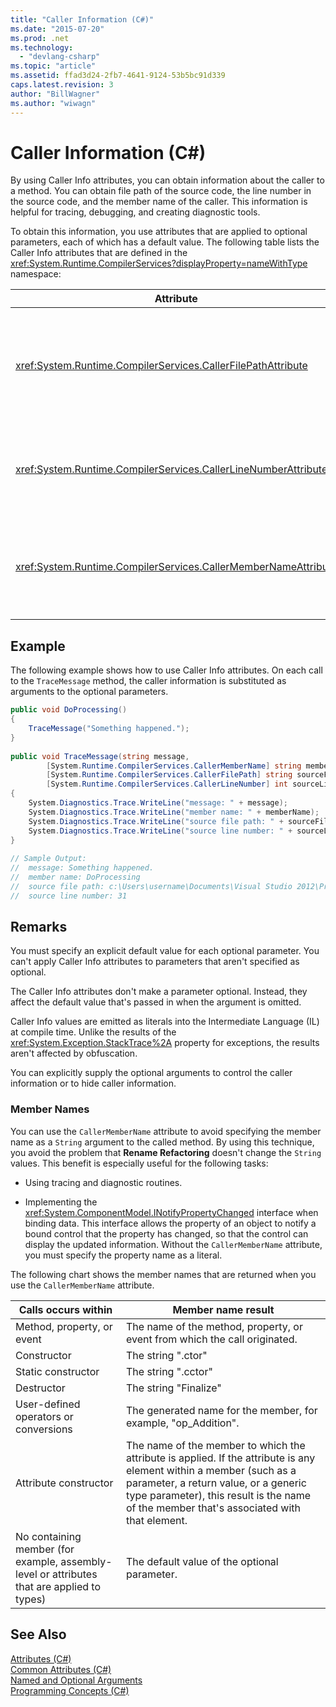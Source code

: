 ```yaml
---
title: "Caller Information (C#)"
ms.date: "2015-07-20"
ms.prod: .net
ms.technology: 
  - "devlang-csharp"
ms.topic: "article"
ms.assetid: ffad3d24-2fb7-4641-9124-53b5bc91d339
caps.latest.revision: 3
author: "BillWagner"
ms.author: "wiwagn"
---
```

# Caller Information (C#)
By using Caller Info attributes, you can obtain information about the caller to a method. You can obtain file path of the source code, the line number in the source code, and the member name of the caller. This information is helpful for tracing, debugging, and creating diagnostic tools.  
  
 To obtain this information, you use attributes that are applied to optional parameters, each of which has a default value. The following table lists the Caller Info attributes that are defined in the <xref:System.Runtime.CompilerServices?displayProperty=nameWithType> namespace:  
  
|Attribute|Description|Type|  
|---|---|---|  
|<xref:System.Runtime.CompilerServices.CallerFilePathAttribute>|Full path of the source file that contains the caller. This is the file path at compile time.|`String`|  
|<xref:System.Runtime.CompilerServices.CallerLineNumberAttribute>|Line number in the source file at which the method is called.|`Integer`|  
|<xref:System.Runtime.CompilerServices.CallerMemberNameAttribute>|Method or property name of the caller. See [Member Names](#MEMBERNAMES) later in this topic.|`String`|  
  
## Example  
 The following example shows how to use Caller Info attributes. On each call to the `TraceMessage` method, the caller information is substituted as arguments to the optional parameters.  
  
```csharp  
public void DoProcessing()  
{  
    TraceMessage("Something happened.");  
}  
  
public void TraceMessage(string message,  
        [System.Runtime.CompilerServices.CallerMemberName] string memberName = "",  
        [System.Runtime.CompilerServices.CallerFilePath] string sourceFilePath = "",  
        [System.Runtime.CompilerServices.CallerLineNumber] int sourceLineNumber = 0)  
{  
    System.Diagnostics.Trace.WriteLine("message: " + message);  
    System.Diagnostics.Trace.WriteLine("member name: " + memberName);  
    System.Diagnostics.Trace.WriteLine("source file path: " + sourceFilePath);  
    System.Diagnostics.Trace.WriteLine("source line number: " + sourceLineNumber);  
}  
  
// Sample Output:  
//  message: Something happened.  
//  member name: DoProcessing  
//  source file path: c:\Users\username\Documents\Visual Studio 2012\Projects\CallerInfoCS\CallerInfoCS\Form1.cs  
//  source line number: 31  
```  
  
## Remarks  
 You must specify an explicit default value for each optional parameter. You can't apply Caller Info attributes to parameters that aren't specified as optional.  
  
 The Caller Info attributes don't make a parameter optional. Instead, they affect the default value that's passed in when the argument is omitted.  
  
 Caller Info values are emitted as literals into the Intermediate Language (IL) at compile time. Unlike the results of the <xref:System.Exception.StackTrace%2A> property for exceptions, the results aren't affected by obfuscation.  
  
 You can explicitly supply the optional arguments to control the caller information or to hide caller information.  
  
###  <a name="MEMBERNAMES"></a> Member Names  
 You can use the `CallerMemberName` attribute to avoid specifying the member name as a `String` argument to the called method. By using this technique, you avoid the problem that **Rename Refactoring** doesn't change the `String` values. This benefit is especially useful for the following tasks:  
  
-   Using tracing and diagnostic routines.  
  
-   Implementing the <xref:System.ComponentModel.INotifyPropertyChanged> interface when binding data. This interface allows the property of an object to notify a bound control that the property has changed, so that the control can display the updated information. Without the `CallerMemberName` attribute, you must specify the property name as a literal.  
  
 The following chart shows the member names that are returned when you use the `CallerMemberName` attribute.  
  
|Calls occurs within|Member name result|  
|-------------------------|------------------------|  
|Method, property, or event|The name of the method, property, or event from which the call originated.|  
|Constructor|The string ".ctor"|  
|Static constructor|The string ".cctor"|  
|Destructor|The string "Finalize"|  
|User-defined operators or conversions|The generated name for the member, for example, "op_Addition".|  
|Attribute constructor|The name of the member to which the attribute is applied. If the attribute is any element within a member (such as a parameter, a return value, or a generic type parameter), this result is the name of the member that's associated with that element.|  
|No containing member (for example, assembly-level or attributes that are applied to types)|The default value of the optional parameter.|  
  
## See Also  
 [Attributes (C#)](../../../csharp/programming-guide/concepts/attributes/index.md)   
 [Common Attributes (C#)](../../../csharp/programming-guide/concepts/attributes/common-attributes.md)   
 [Named and Optional Arguments](../../../csharp/programming-guide/classes-and-structs/named-and-optional-arguments.md)   
 [Programming Concepts (C#)](../../../csharp/programming-guide/concepts/index.md)
